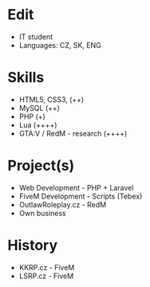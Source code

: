 # Edit

* IT student
* Languages: CZ, SK, ENG

# Skills

* HTML5, CSS3, (++)
* MySQL (++)
* PHP (+)
* Lua (++++)
* GTA:V / RedM - research (++++)

# Project(s)

* Web Development - PHP + Laravel
* FiveM Development - Scripts (Tebex)
* OutlawRoleplay.cz - RedM
* Own business

# History

* KKRP.cz - FiveM
* LSRP.cz - FiveM
